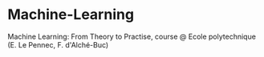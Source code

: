 # Machine-Learning
Machine Learning: From Theory to Practise, course @ Ecole polytechnique (E. Le Pennec, F. d'Alché-Buc) 
